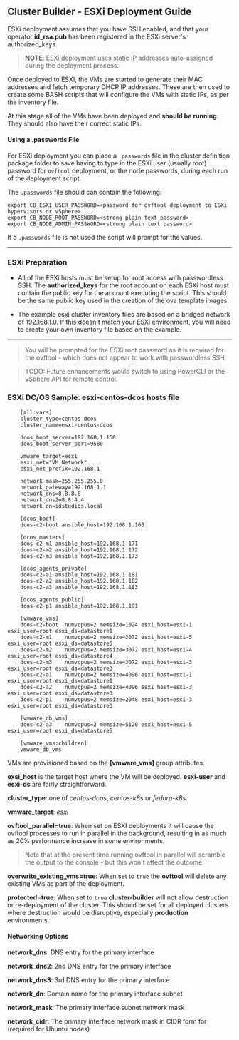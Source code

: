 ## Cluster Builder - ESXi Deployment Guide

ESXi deployment assumes that you have SSH enabled, and that your operator **id_rsa.pub** has been registered in the ESXi server's authorized_keys.

> **NOTE**: ESXi deployment uses static IP addresses auto-assigned during the deployment process.

Once deployed to ESXI, the VMs are started to generate their MAC addresses and fetch temporary DHCP IP addresses.  These are then used to create some BASH scripts that will configure the VMs with static IPs, as per the inventory file.

At this stage all of the VMs have been deployed and **should be running**.  They should also have their correct static IPs.

#### Using a .passwords File

For ESXi deployment you can place a `.passwords` file in the cluster definition package folder to save having to type in the ESXi user (usually root) password for `ovftool` deployment, or the node passwords, during each run of the deployment script.

The `.passwords` file should can contain the following:

```
export CB_ESXI_USER_PASSWORD=<password for ovftool deployment to ESXi hypervisors or vSphere>
export CB_NODE_ROOT_PASSWORD=<strong plain text password>
export CB_NODE_ADMIN_PASSWORD=<strong plain text password>
```

If a `.passwords` file is not used the script will prompt for the values.

---
### ESXi Preparation

* All of the ESXi hosts must be setup for root access with passwordless SSH.  The **authorized_keys** for the root account on each ESXi host must contain the public key for the account executing the script.  This should be the same public key used in the creation of the ova template images.

* The example esxi cluster inventory files are based on a bridged network of 192.168.1.0.  If this doesn't match your ESXi environment, you will need to create your own inventory file based on the example.

---

> You will be prompted for the ESXi root password as it is required for the ovftool - which does not appear to work with passwordless SSH.

> TODO: Future enhancements would switch to using PowerCLI or the vSphere API for remote control.

### ESXi DC/OS Sample: esxi-centos-dcos hosts file

		[all:vars]
		cluster_type=centos-dcos
		cluster_name=esxi-centos-dcos

		dcos_boot_server=192.168.1.160
		dcos_boot_server_port=9580

		vmware_target=esxi
		esxi_net="VM Network" 
		esxi_net_prefix=192.168.1

		network_mask=255.255.255.0
		network_gateway=192.168.1.1
		network_dns=8.8.8.8
		network_dns2=8.8.4.4
		network_dn=idstudios.local

		[dcos_boot]
		dcos-c2-boot ansible_host=192.168.1.160 

		[dcos_masters]
		dcos-c2-m1 ansible_host=192.168.1.171 
		dcos-c2-m2 ansible_host=192.168.1.172 
		dcos-c2-m3 ansible_host=192.168.1.173 

		[dcos_agents_private]
		dcos-c2-a1 ansible_host=192.168.1.181 
		dcos-c2-a2 ansible_host=192.168.1.182 
		dcos-c2-a3 ansible_host=192.168.1.183 

		[dcos_agents_public]
		dcos-c2-p1 ansible_host=192.168.1.191 

		[vmware_vms]
		dcos-c2-boot  numvcpus=2 memsize=1024 esxi_host=esxi-1 esxi_user=root esxi_ds=datastore1 
		dcos-c2-m1    numvcpus=2 memsize=3072 esxi_host=esxi-5 esxi_user=root esxi_ds=datastore5
		dcos-c2-m2    numvcpus=2 memsize=3072 esxi_host=esxi-4 esxi_user=root esxi_ds=datastore4
		dcos-c2-m3    numvcpus=2 memsize=3072 esxi_host=esxi-3 esxi_user=root esxi_ds=datastore3
		dcos-c2-a1    numvcpus=2 memsize=4096 esxi_host=esxi-1 esxi_user=root esxi_ds=datastore1
		dcos-c2-a2    numvcpus=2 memsize=4096 esxi_host=esxi-3 esxi_user=root esxi_ds=datastore3
		dcos-c2-p1    numvcpus=2 memsize=2048 esxi_host=esxi-3 esxi_user=root esxi_ds=datastore3

		[vmware_db_vms]
		dcos-c2-a3    numvcpus=2 memsize=5120 esxi_host=esxi-5 esxi_user=root esxi_ds=datastore5

		[vmware_vms:children]
		vmware_db_vms

VMs are provisioned based on the **[vmware_vms]** group attributes.

**exsi_host** is the target host where the VM will be deployed. **esxi-user** and **esxi-ds** are fairly straightforward.

**cluster_type**: one of _centos-dcos_, _centos-k8s_ or _fedora-k8s_.

**vmware_target**: _esxi_

__ovftool_parallel=true__: When set on ESXI deployments it will cause the ovftool processes to run in parallel in the background, resulting in as much as 20% performance increase in some environments. 

> Note that at the present time running ovftool in parallel will scramble the output to the console - but this won't affect the outcome.

__overwrite_existing_vms=true__: When set to `true` the __ovftool__ will delete any existing VMs as part of the deployment.

__protected=true__: When set to `true` __cluster-builder__ will not allow destruction or re-deployment of the cluster.  This should be set for all deployed clusters where destruction would be disruptive, especially __production__ environments.

#### Networking Options

__network_dns__: DNS entry for the primary interface

__network_dns2__: 2nd DNS entry for the primary interface

__network_dns3__: 3rd DNS entry for the primary interface

__network_dn__: Domain name for the primary interface subnet

__network_mask__: The primary interface subnet network mask

__network_cidr__: The primary interface network mask in CIDR form for (required for Ubuntu nodes)
